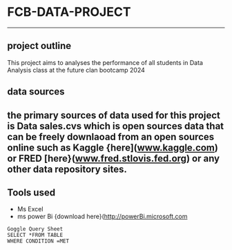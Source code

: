 # FCB-DATA-PROJECT
---

## project outline 
This project aims to analyses the performance of all students in Data Analysis class at the future clan bootcamp 2024


## data sources
the primary sources of data used for this project is Data sales.cvs which is open sources data that can be freely downlaoad from an open sources online such as Kaggle {here](www.kaggle.com) or FRED [here}(www.fred.stlovis.fed.org) or any other data repository sites.
---

## Tools used

- Ms Excel
-  ms power Bi {download here}(http://powerBi.microsoft.com


```
Goggle Query Sheet
SELECT *FROM TABLE
WHERE CONDITION =MET

  
